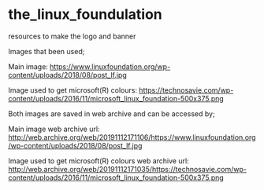 # the_linux_foundulation
resources to make the logo and banner

Images that been used;

Main image:
https://www.linuxfoundation.org/wp-content/uploads/2018/08/post_lf.jpg

Image used to get microsoft(R) colours:
https://technosavie.com/wp-content/uploads/2016/11/microsoft_linux_foundation-500x375.png

Both images are saved in web archive and can be accessed by;

Main image web archive url:
http://web.archive.org/web/20191112171106/https://www.linuxfoundation.org/wp-content/uploads/2018/08/post_lf.jpg

Image used to get microsoft(R) colours web archive url:
http://web.archive.org/web/20191112171035/https://technosavie.com/wp-content/uploads/2016/11/microsoft_linux_foundation-500x375.png
